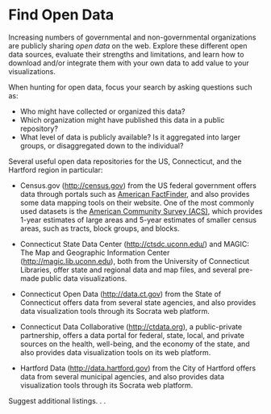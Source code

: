 # Find Open Data

Increasing numbers of governmental and non-governmental organizations are publicly sharing *open data* on the web. Explore these different open data sources, evaluate their strengths and limitations, and learn how to download and/or integrate them with your own data to add value to your visualizations.

When hunting for open data, focus your search by asking questions such as:
- Who might have collected or organized this data?
- Which organization might have published this data in a public repository?
- What level of data is publicly available? Is it aggregated into larger groups, or disaggregated down to the individual?

Several useful open data repositories for the US, Connecticut, and the Hartford region in particular:

- Census.gov (http://census.gov) from the US federal government offers data through portals such as [American FactFinder](http://factfinder.census.gov/faces/nav/jsf/pages/index.xhtml), and also provides some data mapping tools on their website. One of the most commonly used datasets is the [American Community Survey (ACS)](http://factfinder.census.gov/faces/nav/jsf/pages/programs.xhtml?program=acs), which provides 1-year estimates of large areas and 5-year estimates of smaller census areas, such as tracts, block groups, and blocks. 

- Connecticut State Data Center (http://ctsdc.uconn.edu/) and MAGIC: The Map and Geographic Information Center (http://magic.lib.uconn.edu), both from the University of Connecticut Libraries, offer state and regional data and map files, and several pre-made public data visualizations.

- Connecticut Open Data (http://data.ct.gov) from the State of Connecticut offers data from several state agencies, and also provides data visualization tools through its Socrata web platform. 

- Connecticut Data Collaborative (http://ctdata.org), a public-private partnership, offers a data portal for federal, state, local, and private sources on the health, well-being, and the economy of the state, and also provides data visualization tools on its web platform. 

- Hartford Data (http://data.hartford.gov) from the City of Hartford offers data from several municipal agencies, and also provides data visualization tools through its Socrata web platform.

Suggest additional listings. .  .

